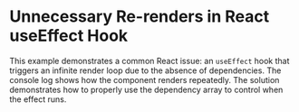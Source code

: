 # Unnecessary Re-renders in React useEffect Hook

This example demonstrates a common React issue: an `useEffect` hook that triggers an infinite render loop due to the absence of dependencies.  The console log shows how the component renders repeatedly.  The solution demonstrates how to properly use the dependency array to control when the effect runs.
